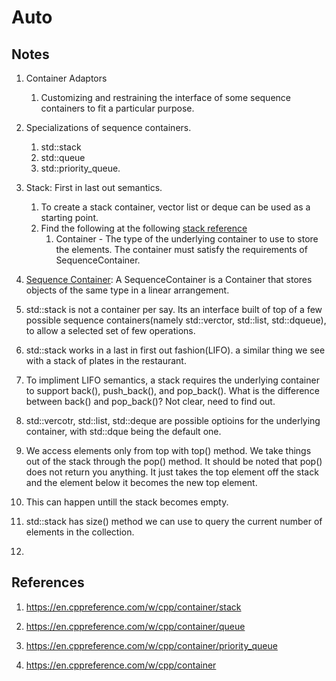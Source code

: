 # Auto

## Notes
1. Container Adaptors
   1. Customizing and restraining the interface of some sequence containers to fit a particular purpose.
2. Specializations of sequence containers.
   1. std::stack
   2. std::queue
   3. std::priority_queue.
3. Stack: First in last out semantics.
   1. To create a stack container, vector list or deque can be used as a starting point.
   2. Find the following at the following [stack reference](https://en.cppreference.com/w/cpp/container/stack) 
      1. Container	-	The type of the underlying container to use to store the elements. The container must satisfy the requirements of SequenceContainer.
4. [Sequence Container](https://en.cppreference.com/w/cpp/named_req/SequenceContainer): A SequenceContainer is a Container that stores objects of the same type in a linear arrangement.

5. std::stack is not a container per say. Its an interface built of top of a few possible sequence containers(namely std::verctor, std::list, std::dqueue), to allow a selected set of few operations. 

6. std::stack works in a last in first out fashion(LIFO). a similar thing we see with a stack of plates in the restaurant. 

7. To impliment LIFO semantics, a stack requires the underlying container to support back(), push_back(), and pop_back(). What is the difference between back() and pop_back()? Not clear, need to find out. 

8. std::vercotr, std::list, std::deque are possible optioins for the underlying container, with std::dque being the default one.

9. We access elements only from top with top() method. We take things out of the stack through the pop() method. It should be noted that pop() does not return you anything. It just takes the top element off the stack and the element below it becomes the new top element. 

10. This can happen untill the stack becomes empty. 

11. std::stack has size() method we can use to query the current number of elements in the collection. 

12. 

## References

1. https://en.cppreference.com/w/cpp/container/stack

2. https://en.cppreference.com/w/cpp/container/queue

3. https://en.cppreference.com/w/cpp/container/priority_queue

4. https://en.cppreference.com/w/cpp/container

